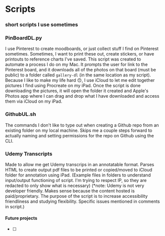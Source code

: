 # Scripts
### short scripts I use sometimes

### PinBoardDL.py
I use Pinterest to create moodboards, or just collect stuff I find on Pinterest sometimes. Sometimes, I want to print these out, create stickers, or have printouts to reference charts I've saved. This script was created to automate a process I do on my Mac. It prompts the user for link to the Pinterest board, and it downloads all of the photos on that board (must be public) to a folder called `gallery-dl` (in the same location as my script). Because I like to make my life hard :upside_down_face:, I use iCloud to let me edit together pictures I find using Procreate on my iPad. Once the script is done downloading the pictures, it will open the folder it created and Apple's Photos app where I can drag and drop what I have downloaded and access them via iCloud on my iPad.


### GithubUL.sh
The commands I don't like to type out when creating a Github repo from an existing folder on my local machine. Skips me a couple steps forward to actually naming and setting permissions for the repo on Github using the CLI.

### Udemy Transcripts
Made to allow me get Udemy transcrips in an annotatable format. Parses HTML to create output pdf files to be printed or copied/moved to iCloud folder for annotation using iPad. (Example files in folders to understand input/output functioning of script. I'm trying to respect IP, so they are redacted to only show what is necessary)
(*note: Udemy is not very developer friendly. Makes sense because the content hosted is paid/proprietary. The purpose of the script is to increase accessibility friendliness and studying flexibility. Specific issues mentioned in comments in script.)




<h4>Future projects</h4>

- [ ] <next>
